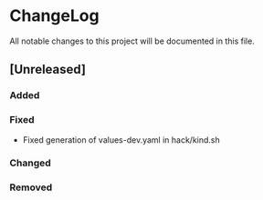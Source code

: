 # ChangeLog

All notable changes to this project will be documented in this file.

## [Unreleased]

### Added

### Fixed

- Fixed generation of values-dev.yaml in hack/kind.sh

### Changed

### Removed
